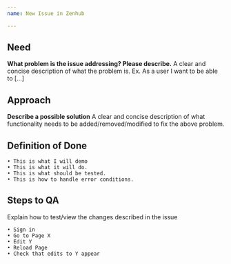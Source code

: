 ```yaml
---
name: New Issue in Zenhub

---
```


## Need
**What problem is the issue addressing? Please describe.**
A clear and concise description of what the problem is. Ex. As a user I want to be able to  [...] 

## Approach

**Describe a possible solution**
A clear and concise description of what functionality needs to be added/removed/modified to fix the above problem.


## Definition of Done
	• This is what I will demo
	• This is what it will do.
	• This is what should be tested.
	• This is how to handle error conditions.
	
## Steps to QA
Explain how to test/view the changes described in the issue

	• Sign in
	• Go to Page X
	• Edit Y
	• Reload Page
	• Check that edits to Y appear
